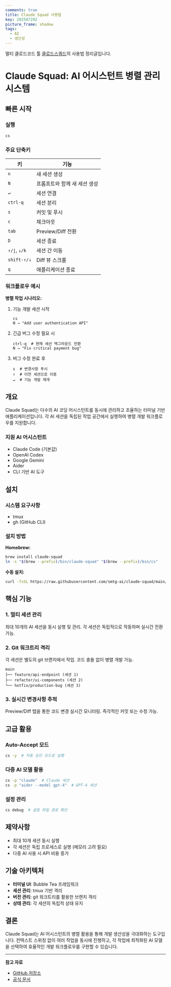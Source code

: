 ```yaml
---
comments: true
title: Claude Squad 사용법
key: 202507292
picture_frame: shadow
tags:
  - AI
  - 생산성
---
```


멀티 클로드코드 툴 [클로드스쿼드](https://github.com/smtg-ai/claude-squad)의 사용법 정리글입니다.

<!--more-->

# Claude Squad: AI 어시스턴트 병렬 관리 시스템

## 빠른 시작

### 실행
```bash
cs
```

### 주요 단축키
| 키 | 기능 |
|---|---|
| `n` | 새 세션 생성 |
| `N` | 프롬프트와 함께 새 세션 생성 |
| `↵` | 세션 연결 |
| `ctrl-q` | 세션 분리 |
| `s` | 커밋 및 푸시 |
| `c` | 체크아웃 |
| `tab` | Preview/Diff 전환 |
| `D` | 세션 종료 |
| `↑/j`, `↓/k` | 세션 간 이동 |
| `shift-↑/↓` | Diff 뷰 스크롤 |
| `q` | 애플리케이션 종료 |

### 워크플로우 예시

**병렬 작업 시나리오:**

1. 기능 개발 세션 시작
   ```
   cs
   N → "Add user authentication API"
   ```

2. 긴급 버그 수정 필요 시
   ```
   ctrl-q  # 현재 세션 백그라운드 전환
   N → "Fix critical payment bug"
   ```

3. 버그 수정 완료 후
   ```
   s  # 변경사항 푸시
   ↑  # 이전 세션으로 이동
   ↵  # 기능 개발 재개
   ```

## 개요

Claude Squad는 다수의 AI 코딩 어시스턴트를 동시에 관리하고 조율하는 터미널 기반 애플리케이션입니다. 각 AI 세션을 독립된 작업 공간에서 실행하여 병렬 개발 워크플로우를 지원합니다.

### 지원 AI 어시스턴트
- Claude Code (기본값)
- OpenAI Codex
- Google Gemini
- Aider
- CLI 기반 AI 도구

## 설치

### 시스템 요구사항
- tmux
- gh (GitHub CLI)

### 설치 방법

**Homebrew:**
```bash
brew install claude-squad
ln -s "$(brew --prefix)/bin/claude-squad" "$(brew --prefix)/bin/cs"
```

**수동 설치:**
```bash
curl -fsSL https://raw.githubusercontent.com/smtg-ai/claude-squad/main/install.sh | bash
```

## 핵심 기능

### 1. 멀티 세션 관리
최대 10개의 AI 세션을 동시 실행 및 관리. 각 세션은 독립적으로 작동하며 실시간 전환 가능.

### 2. Git 워크트리 격리
각 세션은 별도의 git 브랜치에서 작업. 코드 충돌 없이 병렬 개발 가능.

```
main
├── feature/api-endpoint (세션 1)
├── refactor/ui-components (세션 2)
└── hotfix/production-bug (세션 3)
```

### 3. 실시간 변경사항 추적
Preview/Diff 탭을 통한 코드 변경 실시간 모니터링. 즉각적인 커밋 또는 수정 가능.

## 고급 활용

### Auto-Accept 모드
```bash
cs -y  # 자동 승인 모드로 실행
```

### 다중 AI 모델 활용
```bash
cs -p "claude"  # Claude 세션
cs -p "aider --model gpt-4"  # GPT-4 세션
```

### 설정 관리
```bash
cs debug  # 설정 파일 경로 확인
```

## 제약사항

- 최대 10개 세션 동시 실행
- 각 세션은 독립 프로세스로 실행 (메모리 고려 필요)
- 다중 AI 사용 시 API 비용 증가

## 기술 아키텍처

- **터미널 UI**: Bubble Tea 프레임워크
- **세션 관리**: tmux 기반 격리
- **버전 관리**: git 워크트리를 활용한 브랜치 격리
- **상태 관리**: 각 세션의 독립적 상태 유지

## 결론

Claude Squad는 AI 어시스턴트의 병렬 활용을 통해 개발 생산성을 극대화하는 도구입니다. 컨텍스트 스위칭 없이 여러 작업을 동시에 진행하고, 각 작업에 최적화된 AI 모델을 선택하여 효율적인 개발 워크플로우를 구현할 수 있습니다.

---

**참고 자료**
- [GitHub 저장소](https://github.com/smtg-ai/claude-squad)
- [공식 문서](https://smtg-ai.github.io/claude-squad/)
